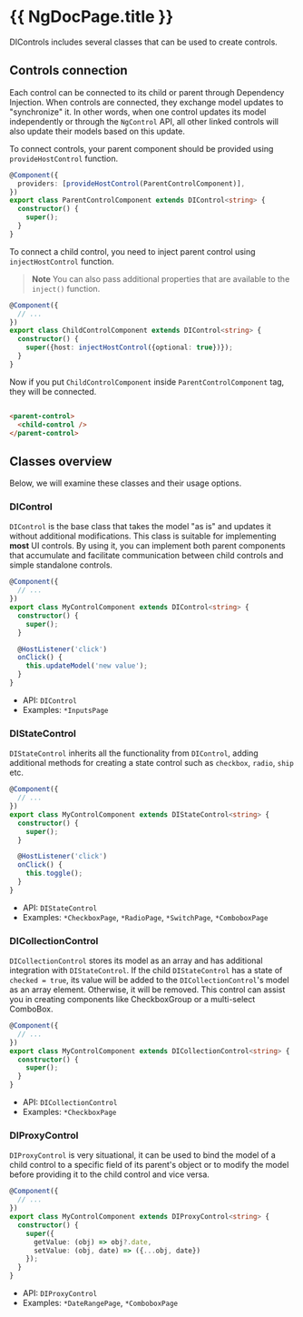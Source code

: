 # {{ NgDocPage.title }}

DIControls includes several classes that can be used to create controls.

## Controls connection

Each control can be connected to its child or parent through Dependency Injection. When controls are
connected, they exchange model updates to "synchronize" it. In other words, when one control updates
its model independently or through the `NgControl` API, all other linked controls will also update
their models based on this update.

To connect controls, your parent component should be provided using `provideHostControl` function.

```ts {2} fileName="parent-control.component.ts"
@Component({
  providers: [provideHostControl(ParentControlComponent)],
})
export class ParentControlComponent extends DIControl<string> {
  constructor() {
    super();
  }
}
```

To connect a child control, you need to inject parent control using `injectHostControl` function.

> **Note**
> You can also pass additional properties that are available to the `inject()` function.

```ts {6} fileName="child-control.component.ts"
@Component({
  // ...
})
export class ChildControlComponent extends DIControl<string> {
  constructor() {
    super({host: injectHostControl({optional: true})});
  }
}
````

Now if you put `ChildControlComponent` inside `ParentControlComponent` tag, they will be connected.

```html

<parent-control>
  <child-control />
</parent-control>
```

## Classes overview

Below, we will examine these classes and their usage options.

### DIControl

`DIControl` is the base class that takes the model "as is" and updates it without additional
modifications. This class is suitable for implementing **most** UI controls. By using it, you can
implement both parent components that accumulate and facilitate communication between child
controls and simple standalone controls.

```ts fileName="my-control.component.ts"
@Component({
  // ...
})
export class MyControlComponent extends DIControl<string> {
  constructor() {
    super();
  }

  @HostListener('click')
  onClick() {
    this.updateModel('new value');
  }
}
```

- API: `DIControl`
- Examples: `*InputsPage`

### DIStateControl

`DIStateControl` inherits all the functionality from `DIControl`, adding additional methods for
creating
a state control such as `checkbox`, `radio`, `ship` etc.

```ts fileName="my-control.component.ts"
@Component({
  // ...
})
export class MyControlComponent extends DIStateControl<string> {
  constructor() {
    super();
  }

  @HostListener('click')
  onClick() {
    this.toggle();
  }
}
```

- API: `DIStateControl`
- Examples: `*CheckboxPage`, `*RadioPage`, `*SwitchPage`, `*ComboboxPage`

### DICollectionControl

`DICollectionControl` stores its model as an array and has additional integration with `DIStateControl`.
If
the child `DIStateControl` has a state of `checked = true`, its value will be added to the
`DICollectionControl`'s model as an array element. Otherwise, it will be removed. This control can assist
you in creating components like CheckboxGroup or a multi-select ComboBox.

```ts fileName="my-control.component.ts"
@Component({
  // ...
})
export class MyControlComponent extends DICollectionControl<string> {
  constructor() {
    super();
  }
}
```

- API: `DICollectionControl`
- Examples: `*CheckboxPage`

### DIProxyControl

`DIProxyControl` is very situational, it can be used to bind the model of a child control to a
specific field of its parent's object or to modify the model before providing it to the child control
and vice versa.

```ts fileName="my-control.component.ts"
@Component({
  // ...
})
export class MyControlComponent extends DIProxyControl<string> {
  constructor() {
    super({
      getValue: (obj) => obj?.date,
      setValue: (obj, date) => ({...obj, date})
    });
  }
}
```

- API: `DIProxyControl`
- Examples: `*DateRangePage`, `*ComboboxPage`
